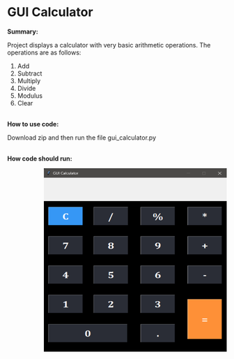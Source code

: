 # GUI Calculator
<b>Summary:</b>
<p>Project displays a calculator with very basic arithmetic operations. The operations are as follows:</p>
<ol><li>Add</li><li>Subtract</li><li>Multiply</li><li>Divide</li><li>Modulus</li><li>Clear</li></ol>
<br>
<b>How to use code:</b>
<br>
<p>Download zip and then run the file gui_calculator.py</p>
<br>
<b>How code should run:</b>
<p><img src="calc.png" style="float:right;width:420px;height:420px;"></p>
